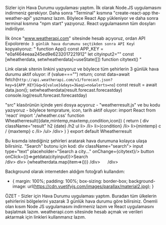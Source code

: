 Sizler için Hava Durumu uygulaması yaptım.
İlk olarak Node.JS uygulamasını indirmeniz gerekiyor. Daha sonra "Terminal" kısmına "create-react-app the-weather-api" yazmanız lazım. Böylece React App yükleniyor ve daha sonra terminal kısmına "npm start" yazıyoruz. React uygulamasının tüm dosyları indiriliyor.

İlk önce "www.weatherapi.com" sitesinde hesab açıyoruz, ordan API Expolorer`de 3 günlük hava durumunu seçtikden sonra API Key`i kopyalıyoruz:
" function App()
                        const APP_KEY = "e0af464eeaa245ed9e6232017221912"
                        let cityinput2=""
                        const [wheatherdata, setwheatherdata]=useState([])
                        function citytext() "


Link olarak sitenin linkini yazıyoruz ve böylece tüm şehirlerin 3 günlük hava durumu aktif oluyor:
 if (value==="") return;
                            const data=await fetch(`http://api.weatherapi.com/v1/forecast.json?key=${APP_KEY}&q=${value}&days=3&aqi=no&alerts=no`)
                            const result = await data.json();
                            setwheatherdata(result.forecast.forecastday)
                          console.log(result.forecast.forecastday)  
                          
                         
 "src" klasörünün içinde yeni dosya açıyoruz - "weatherresult.js" ve bu kodu yazıyoruz - böylece temprature, icon, tarih aktif oluyor:
 import React from 'react'
                                import './wheather.css'
                                function Wheatherresult({date,mintemp,maxtemp,condition,icon}) {
                                    return (
                                    div className="result"
                                            h2 {date} /h2
                                            ul
                                                li><img src={icon} alt=""/> /li>
                                                li>{condition} /li>
                                                li>{mintemp} c / {maxtemp} c /li>
                                            /ul>
                                        /div>
                                    )
                                }
                                export default Wheatherresult
                                
                                
                                
 Bu kısımda istediğiniz şehirleri aratarak hava durumuna kolayca ulaşa bilirsiniz. "Search" butonu için kod:
  div className="search">
                        input type="text" placeholder="Search a city..." onChange={citytext}/>
                          button onClick={()=>getdata(cityinput)}>Search</button>      
                        /div>
                        div>
                      {wheatherdata.map(item=>(<Wheather key={item.date} date={item.date} mintemp={item.day.mintemp_c} maxtemp={item.day.maxtemp_c} condition={item.day.condition.text} icon={item.day.condition.icon}/>))}
                        /div>
                      
                      /div>
                      
                      
                      
 Background olarak internetden aldığım fotoğrafı kullandım:
  * {
                            margin: 100%;
                            padding: 100%;
                            box-sizing: border-box;
                            background-image: url(https://cdn.vuetifyjs.com/images/parallax/material2.jpg);
                           }
                           
                           
                           
ÖZET - Sizler için Hava Durumu uygulaması yaptım. Buradan tüm ülkelerin şehirlerini bölgelerini yazarak 3 günlük hava durumu göre bilirsiniz. Önemli olan kısım Node JS uygulamasını indirmeniz lazım ve React uygulamasını başlatmak lazım. weatherapi.com sitesinde hesab açmak ve verileri aktarmak için linkleri kullanmanız lazım.                           
                          
